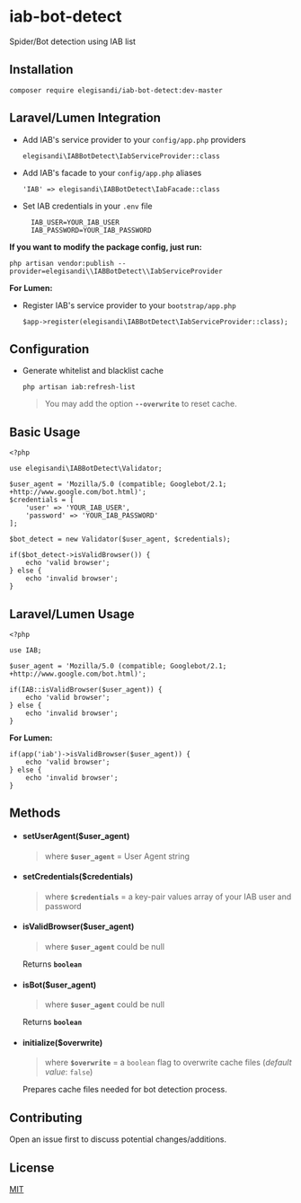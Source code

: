 # iab-bot-detect
Spider/Bot detection using IAB list

## Installation

    composer require elegisandi/iab-bot-detect:dev-master

## Laravel/Lumen Integration

- Add IAB's service provider to your `config/app.php` providers

      elegisandi\IABBotDetect\IabServiceProvider::class

- Add IAB's facade to your `config/app.php` aliases

      'IAB' => elegisandi\IABBotDetect\IabFacade::class
      
- Set IAB credentials in your `.env` file

        IAB_USER=YOUR_IAB_USER
        IAB_PASSWORD=YOUR_IAB_PASSWORD
        
**If you want to modify the package config, just run:**

    php artisan vendor:publish --provider=elegisandi\\IABBotDetect\\IabServiceProvider

**For Lumen:**

- Register IAB's service provider to your `bootstrap/app.php`

      $app->register(elegisandi\IABBotDetect\IabServiceProvider::class);      

## Configuration

- Generate whitelist and blacklist cache

      php artisan iab:refresh-list

    > You may add the option **`--overwrite`** to reset cache.

## Basic Usage

    <?php
    
    use elegisandi\IABBotDetect\Validator;
    
    $user_agent = 'Mozilla/5.0 (compatible; Googlebot/2.1; +http://www.google.com/bot.html)';
    $credentials = [
        'user' => 'YOUR_IAB_USER',
        'password' => 'YOUR_IAB_PASSWORD'
    ];
    
    $bot_detect = new Validator($user_agent, $credentials);
    
    if($bot_detect->isValidBrowser()) {
        echo 'valid browser';
    } else {
        echo 'invalid browser';
    }

## Laravel/Lumen Usage

    <?php
    
    use IAB;
    
    $user_agent = 'Mozilla/5.0 (compatible; Googlebot/2.1; +http://www.google.com/bot.html)';
    
    if(IAB::isValidBrowser($user_agent)) {
        echo 'valid browser';
    } else {
        echo 'invalid browser';
    }
    
**For Lumen:**
    
    if(app('iab')->isValidBrowser($user_agent)) {
        echo 'valid browser';
    } else {
        echo 'invalid browser';
    }
   
## Methods

- #### setUserAgent($user_agent)
    > where **`$user_agent`** = User Agent string
    
- #### setCredentials($credentials)
    > where **`$credentials`** = a key-pair values array of your IAB user and password
    
- #### isValidBrowser($user_agent)
    > where **`$user_agent`** could be null
    
    Returns **`boolean`**
    
- #### isBot($user_agent)
    > where **`$user_agent`** could be null
    
    Returns **`boolean`**
    
- #### initialize($overwrite)
    > where **`$overwrite`** = a `boolean` flag to overwrite cache files (_default value_: `false`)
    
    Prepares cache files needed for bot detection process.

## Contributing

Open an issue first to discuss potential changes/additions.

## License

[MIT](https://github.com/elegisandi/iab-bot-detect/blob/master/LICENSE)
